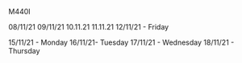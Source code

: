M440I 

08/11/21
09/11/21
10.11.21
11.11.21
12/11/21 - Friday 

15/11/21 - Monday
16/11/21- Tuesday 
17/11/21 - Wednesday 
18/11/21 - Thursday 
